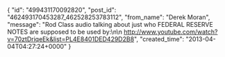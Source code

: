  {
   "id": "499431170092820",
   "post_id": "462493170453287_462528253783112",
   "from_name": "Derek Moran",
   "message": "Rod Class audio talking about just who FEDERAL RESERVE NOTES are supposed to be used by:\n\n http://www.youtube.com/watch?v=70ztDriqeEk&list=PL4E8401DED429D2B8",
   "created_time": "2013-04-04T04:27:24+0000"
 }
